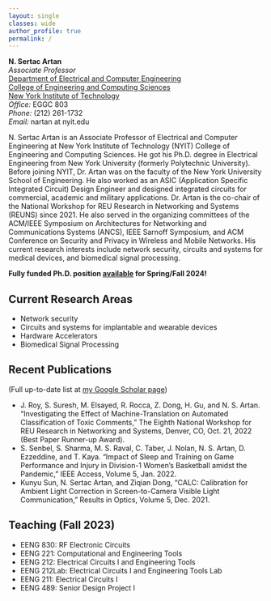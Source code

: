 ```yaml
---
layout: single
classes: wide
author_profile: true
permalink: /
---
```


__N. Sertac Artan__<br>
_Associate Professor_<br>
[Department of Electrical and Computer Engineering](https://www.nyit.edu/departments/electrical_and_computer_engineering)<br>
[College of Engineering and Computing Sciences](https://www.nyit.edu/engineering)<br>
[New York Institute of Technology](https://www.nyit.edu)<br>
_Office:_ EGGC 803<br>
_Phone:_ (212) 261-1732<br>
_Email:_ nartan at nyit.edu <br>

N. Sertac Artan is an Associate Professor of Electrical and Computer Engineering at New York Institute of Technology (NYIT) College of Engineering and Computing Sciences. He got his Ph.D. degree in Electrical Engineering from New York University (formerly Polytechnic University).  Before joining NYIT, Dr. Artan was on the faculty of the New York University School of Engineering. He also worked as an ASIC (Application Specific Integrated Circuit) Design Engineer and designed integrated circuits for commercial, academic and military applications.  Dr. Artan is the co-chair of the National Workshop for REU Research in Networking and Systems (REUNS) since 2021. He also served in the organizing committees of the ACM/IEEE Symposium on Architectures for Networking and Communications Systems (ANCS), IEEE Sarnoff Symposium, and ACM Conference on Security and Privacy in Wireless and Mobile Networks. His current research interests include network security, circuits and systems for medical devices, and biomedical signal processing.

**Fully funded Ph.D. position [available](/positions/) for Spring/Fall 2024!**

## Current Research Areas

* Network security
* Circuits and systems for implantable and wearable devices
* Hardware Accelerators
* Biomedical Signal Processing 

## Recent Publications 
(Full up-to-date list at [my Google Scholar page](https://scholar.google.com/citations?hl=en&user=R40hLTYAAAAJ&pagesize=80&view_op=list_works))
* J. Roy, S. Suresh, M. Elsayed, R. Rocca, Z. Dong, H. Gu, and N. S. Artan. “Investigating the Effect of Machine-Translation on Automated Classification of Toxic Comments,” The Eighth National Workshop for REU Research in Networking and Systems, Denver, CO, Oct. 21, 2022 (Best Paper Runner-up Award).
* S. Senbel, S. Sharma, M. S. Raval, C. Taber, J. Nolan, N. S. Artan, D. Ezzeddine, and T. Kaya. “Impact of Sleep and Training on Game Performance and Injury in Division-1 Women’s Basketball amidst the Pandemic,” IEEE Access, Volume 5, Jan. 2022.
* Kunyu Sun, N. Sertac Artan, and Ziqian Dong, “CALC: Calibration for Ambient Light Correction in Screen-to-Camera Visible Light Communication,” Results in Optics, Volume 5, Dec. 2021.

## Teaching (Fall 2023)
*   EENG 830: RF Electronic Circuits
*   EENG 221: Computational and Engineering Tools
*   EENG 212: Electrical Circuits I and Engineering Tools
*   EENG 212Lab: Electrical Circuits I and Engineering Tools Lab
*   EENG 211: Electrical Circuits I
*   EENG 489: Senior Design Project I

